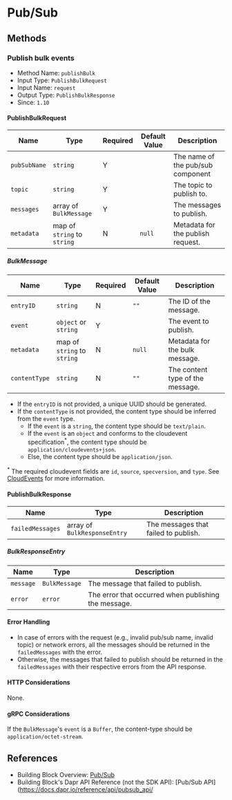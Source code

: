 # Pub/Sub

## Methods

### Publish bulk events

* Method Name: `publishBulk`
* Input Type: `PublishBulkRequest`
* Input Name: `request`
* Output Type: `PublishBulkResponse`
* Since: `1.10`

#### PublishBulkRequest

| Name | Type | Required | Default Value | Description |
|------|------|----------|---------------|-------------|
| `pubSubName` | `string` | Y | | The name of the pub/sub component |
| `topic` | `string` | Y | | The topic to publish to. |
| `messages` | array of `BulkMessage` | Y | | The messages to publish. |
| `metadata` | map of `string` to `string` | N | `null` | Metadata for the publish request. |

##### BulkMessage

| Name | Type | Required | Default Value | Description |
|------|------|----------|---------------|-------------|
| `entryID` | `string` | N | `""` | The ID of the message. |
| `event` | `object` or `string` | Y | | The event to publish. |
| `metadata` | map of `string` to `string` | N | `null` | Metadata for the bulk message. |
| `contentType` | `string` | N | `""` | The content type of the message. |

* If the `entryID` is not provided, a unique UUID should be generated.
* If the `contentType` is not provided, the content type should be inferred from the `event` type. 
    * If the `event` is a `string`, the content type should be `text/plain`.
    * If the `event` is an `object` and conforms to the cloudevent specification<sup>*</sup>, the content type should be `application/cloudevents+json`.
    * Else, the content type should be `application/json`.

<sup>*</sup> The required cloudevent fields are `id`, `source`, `specversion`, and `type`. See [CloudEvents](https://github.com/cloudevents/spec/blob/main/cloudevents/spec.md) for more information.

#### PublishBulkResponse

| Name | Type | Description |
|------|------|-------------|
| `failedMessages` | array of `BulkResponseEntry` | The messages that failed to publish. |


##### BulkResponseEntry

| Name | Type | Description |
|------|------|-------------|
| `message` | `BulkMessage` | The message that failed to publish. |
| `error` | `error` | The error that occurred when publishing the message. |


#### Error Handling

* In case of errors with the request (e.g., invalid pub/sub name, invalid topic) or network errors, all the messages should be returned in the `failedMessages` with the error.
* Otherwise, the messages that failed to publish should be returned in the `failedMessages` with their respective errors from the API response.


#### HTTP Considerations

None.

#### gRPC Considerations

If the `BulkMessage`'s `event` is a `Buffer`, the content-type should be `application/octet-stream`.

## References

* Building Block Overview: [Pub/Sub](https://docs.dapr.io/developing-applications/building-blocks/pubsub/pubsub-overview/)
* Building Block's Dapr API Reference (not the SDK API): [Pub/Sub API](https://docs.dapr.io/reference/api/pubsub_api/